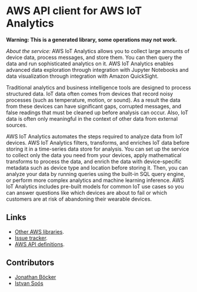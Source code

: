 # AWS API client for AWS IoT Analytics

**Warning: This is a generated library, some operations may not work.**

*About the service:*
AWS IoT Analytics allows you to collect large amounts of device data,
process messages, and store them. You can then query the data and run
sophisticated analytics on it. AWS IoT Analytics enables advanced data
exploration through integration with Jupyter Notebooks and data
visualization through integration with Amazon QuickSight.

Traditional analytics and business intelligence tools are designed to
process structured data. IoT data often comes from devices that record noisy
processes (such as temperature, motion, or sound). As a result the data from
these devices can have significant gaps, corrupted messages, and false
readings that must be cleaned up before analysis can occur. Also, IoT data
is often only meaningful in the context of other data from external sources.

AWS IoT Analytics automates the steps required to analyze data from IoT
devices. AWS IoT Analytics filters, transforms, and enriches IoT data before
storing it in a time-series data store for analysis. You can set up the
service to collect only the data you need from your devices, apply
mathematical transforms to process the data, and enrich the data with
device-specific metadata such as device type and location before storing it.
Then, you can analyze your data by running queries using the built-in SQL
query engine, or perform more complex analytics and machine learning
inference. AWS IoT Analytics includes pre-built models for common IoT use
cases so you can answer questions like which devices are about to fail or
which customers are at risk of abandoning their wearable devices.

## Links

- [Other AWS libraries](https://github.com/agilord/aws_client/tree/master/generated).
- [Issue tracker](https://github.com/agilord/aws_client/issues).
- [AWS API definitions](https://github.com/aws/aws-sdk-js/tree/master/apis).

## Contributors

- [Jonathan Böcker](https://github.com/Schwusch)
- [Istvan Soós](https://github.com/isoos)

